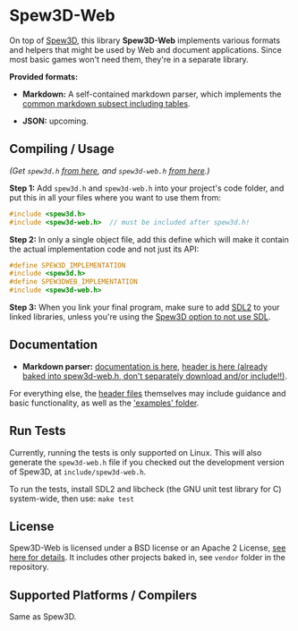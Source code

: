 
Spew3D-Web
==========

On top of [Spew3D](https://codeberg.org/Spew3D/Spew3D), this
library **Spew3D-Web** implements various formats and helpers
that might be used by Web and document applications.
Since most basic games won't need them, they're in a separate
library.

**Provided formats:**

- **Markdown:** A self-contained markdown parser, which implements
  the [common markdown subsect including tables](
      /docs/Markdown.md#dialect).

- **JSON:** upcoming.

Compiling / Usage
-----------------

*(Get `spew3d.h` [from here](https://codeberg.org/Spew3D/Spew3D/releases),
and `spew3d-web.h`
[from here](https://codeberg.org/Spew3D/Spew3D-Web/releases).)*

**Step 1:** Add `spew3d.h` and `spew3d-web.h` into your project's
code folder, and put this in all your files where you want to use
them from:

  ```C
  #include <spew3d.h>
  #include <spew3d-web.h>  // must be included after spew3d.h!
  ```

**Step 2:** In only a single object file, add this define which
will make it contain the actual implementation code and not just its API:

  ```C
  #define SPEW3D_IMPLEMENTATION
  #include <spew3d.h>
  #define SPEW3DWEB_IMPLEMENTATION
  #include <spew3d-web.h>
  ```

**Step 3:** When you link your final program, make sure to add [SDL2](
https://libsdl.org) to your linked libraries, unless you're using
the [Spew3D option to not use SDL](
https://codeberg.org/Spew3D/Spew3D#options).

Documentation
-------------

- **Markdown parser:** [documentation is here](
    /docs/Markdown.md
  ), [header is here (already baked into spew3d-web.h, don't
  separately download and/or include!!)](/include/spew3d_markdown.h).

For everything else, the [header files](./include/) themselves
may include guidance and basic functionality, as well as
the ['examples' folder](./examples/).

Run Tests
---------

Currently, running the tests is only supported on Linux.
This will also generate the `spew3d-web.h` file if you checked out
the development version of Spew3D, at `include/spew3d-web.h`.

To run the tests, install SDL2 and libcheck (the GNU unit
test library for C) system-wide, then use: `make test`

License
-------

Spew3D-Web is licensed under a BSD license or an Apache 2
License, [see here for details](LICENSE.md).
It includes other projects baked in, see `vendor` folder in the
repository.

Supported Platforms / Compilers
-------------------------------

Same as Spew3D.

